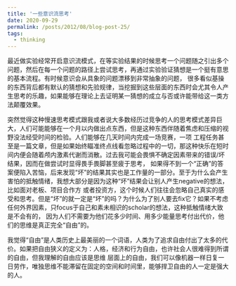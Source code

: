 ```yaml
---
title: '一些意识流思考'
date: 2020-09-29
permalink: /posts/2012/08/blog-post-25/
tags:
  - thinking
---
```


最近做实验经常开启意识流模式，在等实验结果的时候思考一个问题随之引出多个问题，然后在每一个问题的路径上尝试思考，再通过实验验证猜想是一个挺有意思的基本流程。有时候意识会从具象的问题漂移到非常抽象的问题，
很多看似基操的东西背后都有默认的猜想和先验规律，当挖掘到这些层面的东西时会尤其令人产生思考的乐趣，如果能够在理论上去证明某一猜想的成立与否或许能带给这一类方法颠覆效果。

突然觉得这种慢速思考模式跟我或者说大多数经历过竞争的人的思考模式差异巨大，人们可能能够在一个月以内做出点东西，但是这种东西伴随着焦虑和压缩的视野没法经受时间的检验。人们能够在几天时间内完成一场竞赛，一项
工程任务甚至是一篇文章，但是如果始终瞄准终点线看忽略过程中的一切，那这种快乐在短时间内便会随着颅内激素代谢而消散。过去我可能会畏惧不确定因素带来的错误/坏结果，因而在做尝试时显得畏手畏脚甚至疲于思考，
如果得不到一个“正确”的答案便陷入苦恼，后来发现“坏”的结果其实也是工作量的一部分。至于为什么会产生害怕的抵触情绪，我想大部分是因为这种“坏”结果会让别人产生negative的想法，比如面对老板、项目合作方
或者投资方，这个时候人们往往会忽略自己真实的感受和思考。但是“坏”的就一定是“坏”的吗？为什么为了别人要去fix它？如果不考虑任何外界因素，只focus于自己和素未相识的scholar的想法，这种抵触情绪大致是不会有的，
因为人们不需要为他们花多少时间、用多少能量思考付出代价，他们的思维是真正完全“自由”的。

我觉得“自由”是人类历史上最美丽的一个词语，人类为了追求自由付出了太多的代价。如果把自由狭义的定义为：人格，经济和行为自由，也许社会人很难得到所谓的自由，但我理解的自由应该是思维
层面上的自由，我们可以像机器一样日复一日劳作，唯独思维不能滞留在固定的空间和时间里，能够捍卫自由的人一定是强大的人。
